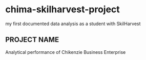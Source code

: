 # chima-skilharvest-project
my first documented data analysis as a student with SkilHarvest

## 	PROJECT NAME
Analytical performance of Chikenzie Business Enterprise
